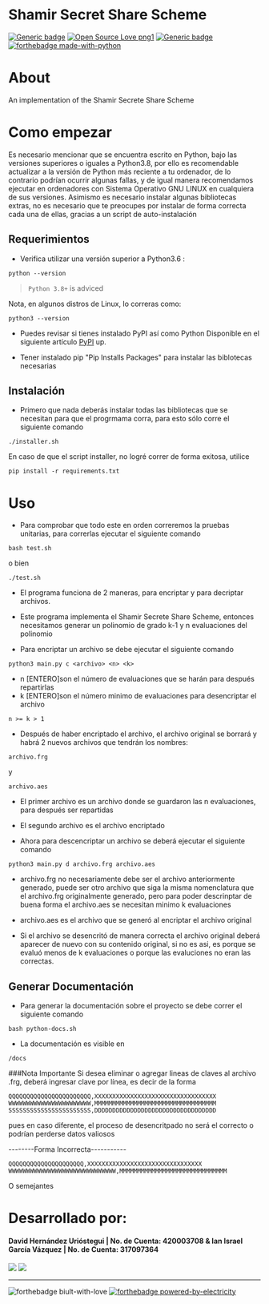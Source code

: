 # Shamir Secret Share Scheme
[![Generic badge](https://img.shields.io/badge/version-3.09.10-<COLOR>.svg)](https://shields.io/)
[![Open Source Love png1](https://badges.frapsoft.com/os/v1/open-source.png?v=103)](https://github.com/ellerbrock/open-source-badges/)
[![Generic badge](https://img.shields.io/badge/contributors-2-blue)](https://shields.io/)  
[![forthebadge made-with-python](https://forthebadge.com/images/badges/made-with-python.svg)](https://www.python.org/)  

# About
An implementation of the Shamir Secrete Share Scheme

# Como empezar
Es necesario mencionar que se encuentra escrito en Python, bajo las versiones superiores o iguales a Python3.8, por ello es recomendable actualizar a la versión de Python más reciente a tu ordenador, de lo contrario podrían ocurrir algunas fallas, y  de igual manera recomendamos ejecutar en ordenadores con Sistema Operativo GNU LINUX en cualquiera de sus versiones. 
Asimismo es necesario instalar algunas bibliotecas extras, no es necesario que te preocupes por instalar de forma correcta cada una de ellas, gracias a un script de auto-instalación


## Requerimientos
* Verifica utilizar una versión superior a Python3.6 :
```
python --version
```
> `Python 3.8+` is adviced  

  Nota, en algunos distros de Linux, lo correras como:  
  ```
  python3 --version
  ```


* Puedes revisar si tienes instalado PyPI así como Python 
  Disponible en el siguiente artículo
  [PyPI](https://www.tecmint.com/install-pip-in-linux/) up.  

* Tener instalado pip "Pip Installs Packages" para instalar las biblotecas necesarias

## Instalación

* Primero que nada deberás instalar todas las bibliotecas que se necesitan para que el progrmama corra, para esto sólo corre el siguiente comando

```
./installer.sh
```
En caso de que el script installer, no logré correr de forma exitosa, utilice
```
pip install -r requirements.txt
```

# Uso
* Para comprobar que todo este en orden correremos la pruebas unitarias, para correrlas ejecutar el siguiente comando
```
bash test.sh
```
o bien

```
./test.sh
```
* El programa funciona de 2 maneras, para encriptar y para decriptar archivos. 
* Este programa implementa el Shamir Secrete Share Scheme, entonces necesitamos generar un polinomio de grado k-1 y n evaluaciones del polinomio

* Para encriptar un archivo se debe ejecutar el siguiente comando
```
python3 main.py c <archivo> <n> <k>
```
* n [ENTERO]son el número de evaluaciones que se harán para después repartirlas 
* k [ENTERO]son el número minimo de evaluaciones para desencriptar el archivo
```
n >= k > 1
```

* Después de haber encriptado el archivo, el archivo original se borrará y habrá 2 nuevos archivos que tendrán los nombres:
```
archivo.frg 
```
y
```
archivo.aes
```
* El primer archivo es un archivo donde se guardaron las n evaluaciones, para después ser repartidas
* El segundo archivo es el archivo encriptado


* Ahora para descencriptar un archivo se deberá ejecutar el siguiente comando
```
python3 main.py d archivo.frg archivo.aes
```
* archivo.frg no necesariamente debe ser el archivo anteriormente generado, puede ser otro archivo que siga la misma nomenclatura que el archivo.frg originalmente generado, pero para poder descrinptar de buena forma el archivo.aes se necesitan minimo k evaluaciones

* archivo.aes es el archivo que se generó al encriptar el archivo original

* Si el archivo se desencritó de manera correcta el archivo original deberá aparecer de nuevo con su contenido original, si no es asi, es porque se evaluó menos de k evaluaciones o porque las evaluciones no eran las correctas.

## Generar Documentación
* Para generar la documentación sobre el proyecto se debe correr el siguiente comando
```
bash python-docs.sh
```
* La documentación es visible en  
```
/docs
```

###Nota Importante
Si desea eliminar o agregar lineas de claves al archivo .frg, deberá ingresar clave por línea, es decir de la forma
```
QQQQQQQQQQQQQQQQQQQQQQQ,XXXXXXXXXXXXXXXXXXXXXXXXXXXXXXXXXX
WWWWWWWWWWWWWWWWWWWWWWW,MMMMMMMMMMMMMMMMMMMMMMMMMMMMMMMMMM
SSSSSSSSSSSSSSSSSSSSSSS,DDDDDDDDDDDDDDDDDDDDDDDDDDDDDDDDDD
```
pues en caso diferente, el proceso de desencritpado no será el correcto o podrían perderse datos valiosos

--------Forma Incorrecta-----------
```
QQQQQQQQQQQQQQQQQQQQQ,XXXXXXXXXXXXXXXXXXXXXXXXXXXXXXXX WWWWWWWWWWWWWWWWWWWWWWWWWWWWWW,MMMMMMMMMMMMMMMMMMMMMMMMMMMMMM 
```
O semejantes



# Desarrollado por:
#### David Hernández Urióstegui | No. de Cuenta: 420003708   &   Ian Israel García Vázquez | No. de Cuenta: 317097364

[<img src="https://img.shields.io/badge/gmail-D14836?&style=for-the-badge&logo=gmail&logoColor=white"/>](https://mail.google.com/mail/?view=cm&source=mailto&to=iangarcia@ciencias.unam.mx)
[<img src="https://img.shields.io/badge/gmail-D14836?&style=for-the-badge&logo=gmail&logoColor=white"/>](https://mail.google.com/mail/?view=cm&source=mailto&to=Dhdezu@ciencias.unam.mx)





---
![forthebadge biult-with-love](https://forthebadge.com/images/badges/built-with-love.svg) 
[![forthebadge powered-by-electricity](https://forthebadge.com/images/badges/powered-by-electricity.svg)](http://ForTheBadge.com)  


